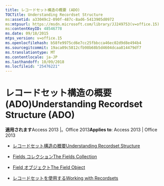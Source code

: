 ```yaml
---
title: レコードセット構造の概要 (ADO)
TOCTitle: Understanding Recordset Structure
ms:assetid: a33049c2-090f-487c-8ad6-5413905d0972
ms:mtpsurl: https://msdn.microsoft.com/library/JJ249753(v=office.15)
ms:contentKeyID: 48546778
ms.date: 09/18/2015
mtps_version: v=office.15
ms.openlocfilehash: b58fe9975cd6e7cc25fbbcca46ec02d9d8e494b4
ms.sourcegitcommit: 19aca09c5812cfb98b68b5d4604dcaa814479df7
ms.translationtype: MT
ms.contentlocale: ja-JP
ms.lasthandoff: 10/09/2018
ms.locfileid: "25476221"
---
```

# <a name="understanding-recordset-structure-ado"></a><span data-ttu-id="299c4-102">レコードセット構造の概要 (ADO)</span><span class="sxs-lookup"><span data-stu-id="299c4-102">Understanding Recordset Structure (ADO)</span></span>


<span data-ttu-id="299c4-103">**適用されます**Access 2013 |。Office 2013</span><span class="sxs-lookup"><span data-stu-id="299c4-103">**Applies to**: Access 2013 | Office 2013</span></span>



  - [<span data-ttu-id="299c4-104">レコードセット構造の概要</span><span class="sxs-lookup"><span data-stu-id="299c4-104">Understanding Recordset Structure</span></span>](understanding-recordset-structure.md)

  - [<span data-ttu-id="299c4-105">Fields コレクション</span><span class="sxs-lookup"><span data-stu-id="299c4-105">The Fields Collection</span></span>](the-fields-collection.md)

  - [<span data-ttu-id="299c4-106">Field オブジェクト</span><span class="sxs-lookup"><span data-stu-id="299c4-106">The Field Object</span></span>](the-field-object.md)

  - [<span data-ttu-id="299c4-107">レコードセットを使用する</span><span class="sxs-lookup"><span data-stu-id="299c4-107">Working with Recordsets</span></span>](working-with-recordsets.md)

